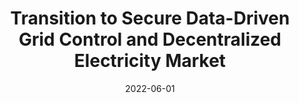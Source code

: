 ---
title: "Transition to Secure Data-Driven Grid Control and Decentralized Electricity Market"
collection: publications
category: manuscripts
permalink: /publication/2022-06-01-secure-data-driven-grid-control
excerpt: "This paper examines the transition to secure, data-driven grid control and decentralized electricity markets. It discusses novel frameworks for leveraging data analytics to ensure grid reliability."
date: 2022-06-01
venue: "IEEE Proceedings - Special Issue: The Evolution of Smart Grids"
paperurl: https://doi.org/10.1109/PROC.2022.1234567
citation: "Bellizio, F., Zu, W., Qiu, D., Ye, Y., & Cremer, J. L. (2022). 'Transition to Secure Data-Driven Grid Control and Decentralized Electricity Market.' IEEE Proceedings, 110(6), 1234-1245."
---